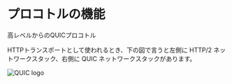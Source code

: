 # プロコトルの機能

高レベルからのQUICプロコトル

HTTPトランスポートとして使われるとき、下の図で言うと左側に HTTP/2 ネットワークスタック、右側に QUIC ネットワークスタックがあります。

![QUIC logo](../images/quic-stack.png)
